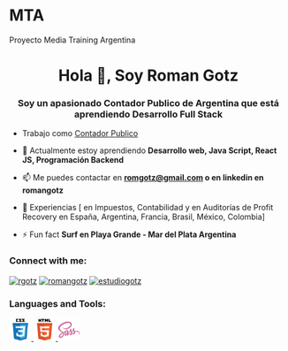 # MTA
Proyecto Media Training Argentina
<h1 align="center">Hola 👋, Soy Roman Gotz</h1>
<h3 align="center">Soy un apasionado Contador Publico de Argentina que está aprendiendo Desarrollo Full Stack</h3>

- Trabajo como [Contador Publico](https://www.facebook.com/estudiogotz/)

- 🌱 Actualmente estoy aprendiendo **Desarrollo web, Java Script, React JS, Programación Backend**

- 📫 Me puedes contactar en **romgotz@gmail.com o en linkedin en romangotz**

- 📄 Experiencias [ en Impuestos, Contabilidad y en Auditorías de Profit Recovery en España, Argentina, Francia, Brasil, México, Colombia]

- ⚡ Fun fact **Surf en Playa Grande - Mar del Plata Argentina**

<h3 align="left">Connect with me:</h3>
<p align="left">
<a href="https://twitter.com/rgotz" target="blank"><img align="center" src="https://raw.githubusercontent.com/rahuldkjain/github-profile-readme-generator/master/src/images/icons/Social/twitter.svg" alt="rgotz" height="30" width="40" /></a>
<a href="https://linkedin.com/in/romangotz" target="blank"><img align="center" src="https://raw.githubusercontent.com/rahuldkjain/github-profile-readme-generator/master/src/images/icons/Social/linked-in-alt.svg" alt="romangotz" height="30" width="40" /></a>
<a href="https://fb.com/estudiogotz" target="blank"><img align="center" src="https://raw.githubusercontent.com/rahuldkjain/github-profile-readme-generator/master/src/images/icons/Social/facebook.svg" alt="estudiogotz" height="30" width="40" /></a>
</p>

<h3 align="left">Languages and Tools:</h3>
<p align="left"> <a href="https://www.w3schools.com/css/" target="_blank" rel="noreferrer"> <img src="https://raw.githubusercontent.com/devicons/devicon/master/icons/css3/css3-original-wordmark.svg" alt="css3" width="40" height="40"/> </a> <a href="https://www.w3.org/html/" target="_blank" rel="noreferrer"> <img src="https://raw.githubusercontent.com/devicons/devicon/master/icons/html5/html5-original-wordmark.svg" alt="html5" width="40" height="40"/> </a> <a href="https://sass-lang.com" target="_blank" rel="noreferrer"> <img src="https://raw.githubusercontent.com/devicons/devicon/master/icons/sass/sass-original.svg" alt="sass" width="40" height="40"/> </a> </p>
